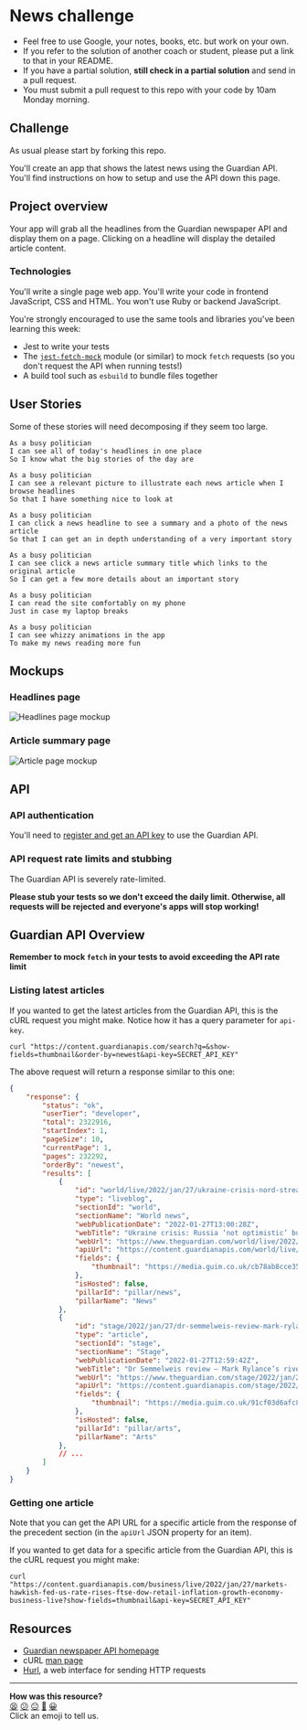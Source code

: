 # News challenge

* Feel free to use Google, your notes, books, etc. but work on your own.
* If you refer to the solution of another coach or student, please put a link to that in
  your README.
* If you have a partial solution, **still check in a partial solution** and send in a pull
  request.
* You must submit a pull request to this repo with your code by 10am Monday morning.

## Challenge

As usual please start by forking this repo.

You'll create an app that shows the latest news using the Guardian API. You'll
find instructions on how to setup and use the API down this page.

## Project overview

Your app will grab all the headlines from the Guardian newspaper API and display them on a
page. Clicking on a headline will display the detailed article content.

### Technologies

You'll write a single page web app. You'll write your code in frontend JavaScript, CSS
and HTML. You won't use Ruby or backend JavaScript.

You're strongly encouraged to use the same tools and libraries you've been learning this week:
 * Jest to write your tests
 * The [`jest-fetch-mock`](https://www.npmjs.com/package/jest-fetch-mock) module (or similar) to mock `fetch` requests (so you don't request the API when running tests!)
 * A build tool such as `esbuild` to bundle files together

## User Stories

Some of these stories will need decomposing if they seem too large.

```
As a busy politician
I can see all of today's headlines in one place
So I know what the big stories of the day are
```

```
As a busy politician
I can see a relevant picture to illustrate each news article when I browse headlines
So that I have something nice to look at
```

```
As a busy politician
I can click a news headline to see a summary and a photo of the news article
So that I can get an in depth understanding of a very important story
```

```
As a busy politician
I can see click a news article summary title which links to the original article
So I can get a few more details about an important story
```

```
As a busy politician
I can read the site comfortably on my phone
Just in case my laptop breaks
```

```
As a busy politician
I can see whizzy animations in the app
To make my news reading more fun
```

## Mockups

### Headlines page

![Headlines page mockup](./images/news-summary-project-headlines-page-mockup.png)

### Article summary page

![Article page mockup](./images/news-summary-project-article-page-mockup.png)

## API

### API authentication

You'll need to [register and get an API key](https://open-platform.theguardian.com/access/) to use the Guardian API. 

### API request rate limits and stubbing

The Guardian API is severely rate-limited.

**Please stub your tests so we don't exceed the daily limit.  Otherwise, all requests will
be rejected and everyone's apps will stop working!**

## Guardian API Overview

**Remember to mock `fetch` in your tests to avoid exceeding the API rate limit**

### Listing latest articles

If you wanted to get the latest articles from the Guardian API, this is the cURL request
you might make.  Notice how it has a query parameter for `api-key`.

```
curl "https://content.guardianapis.com/search?q=&show-fields=thumbnail&order-by=newest&api-key=SECRET_API_KEY"
```

The above request will return a response similar to this one:
```json
{
    "response": {
        "status": "ok",
        "userTier": "developer",
        "total": 2322916,
        "startIndex": 1,
        "pageSize": 10,
        "currentPage": 1,
        "pages": 232292,
        "orderBy": "newest",
        "results": [
            {
                "id": "world/live/2022/jan/27/ukraine-crisis-nord-stream-2-gas-pipeline-russia-live-news-updates",
                "type": "liveblog",
                "sectionId": "world",
                "sectionName": "World news",
                "webPublicationDate": "2022-01-27T13:00:28Z",
                "webTitle": "Ukraine crisis: Russia ‘not optimistic’ but will keep talking with west – live coverage",
                "webUrl": "https://www.theguardian.com/world/live/2022/jan/27/ukraine-crisis-nord-stream-2-gas-pipeline-russia-live-news-updates",
                "apiUrl": "https://content.guardianapis.com/world/live/2022/jan/27/ukraine-crisis-nord-stream-2-gas-pipeline-russia-live-news-updates",
                "fields": {
                    "thumbnail": "https://media.guim.co.uk/cb78ab8cce355475da6c72f123f95d0d5912bd9b/0_261_6134_3681/500.jpg"
                },
                "isHosted": false,
                "pillarId": "pillar/news",
                "pillarName": "News"
            },
            {
                "id": "stage/2022/jan/27/dr-semmelweis-review-mark-rylance-bristol-old-vic",
                "type": "article",
                "sectionId": "stage",
                "sectionName": "Stage",
                "webPublicationDate": "2022-01-27T12:59:42Z",
                "webTitle": "Dr Semmelweis review – Mark Rylance’s riveting tale of medical hygiene pioneer",
                "webUrl": "https://www.theguardian.com/stage/2022/jan/27/dr-semmelweis-review-mark-rylance-bristol-old-vic",
                "apiUrl": "https://content.guardianapis.com/stage/2022/jan/27/dr-semmelweis-review-mark-rylance-bristol-old-vic",
                "fields": {
                    "thumbnail": "https://media.guim.co.uk/91cf03d6afc840af717fe794afc755214944a104/0_161_4928_2957/500.jpg"
                },
                "isHosted": false,
                "pillarId": "pillar/arts",
                "pillarName": "Arts"
            },
            // ...
        ]
    }
}
```

### Getting one article

Note that you can get the API URL for a specific article from the response of the
precedent section (in the `apiUrl` JSON property for an item).

If you wanted to get data for a specific article from the Guardian API, this is the cURL
request you might make:

```
curl "https://content.guardianapis.com/business/live/2022/jan/27/markets-hawkish-fed-us-rate-rises-ftse-dow-retail-inflation-growth-economy-business-live?show-fields=thumbnail&api-key=SECRET_API_KEY"
```


## Resources

* [Guardian newspaper API homepage](http://open-platform.theguardian.com/documentation/)
* cURL [man page](https://curl.haxx.se/docs/manpage.html)
* [Hurl](https://www.hurl.it/), a web interface for sending HTTP requests


<!-- BEGIN GENERATED SECTION DO NOT EDIT -->

---

**How was this resource?**  
[😫](https://airtable.com/shrUJ3t7KLMqVRFKR?prefill_Repository=makersacademy/news-summary-challenge&prefill_File=README.md&prefill_Sentiment=😫) [😕](https://airtable.com/shrUJ3t7KLMqVRFKR?prefill_Repository=makersacademy/news-summary-challenge&prefill_File=README.md&prefill_Sentiment=😕) [😐](https://airtable.com/shrUJ3t7KLMqVRFKR?prefill_Repository=makersacademy/news-summary-challenge&prefill_File=README.md&prefill_Sentiment=😐) [🙂](https://airtable.com/shrUJ3t7KLMqVRFKR?prefill_Repository=makersacademy/news-summary-challenge&prefill_File=README.md&prefill_Sentiment=🙂) [😀](https://airtable.com/shrUJ3t7KLMqVRFKR?prefill_Repository=makersacademy/news-summary-challenge&prefill_File=README.md&prefill_Sentiment=😀)  
Click an emoji to tell us.

<!-- END GENERATED SECTION DO NOT EDIT -->
